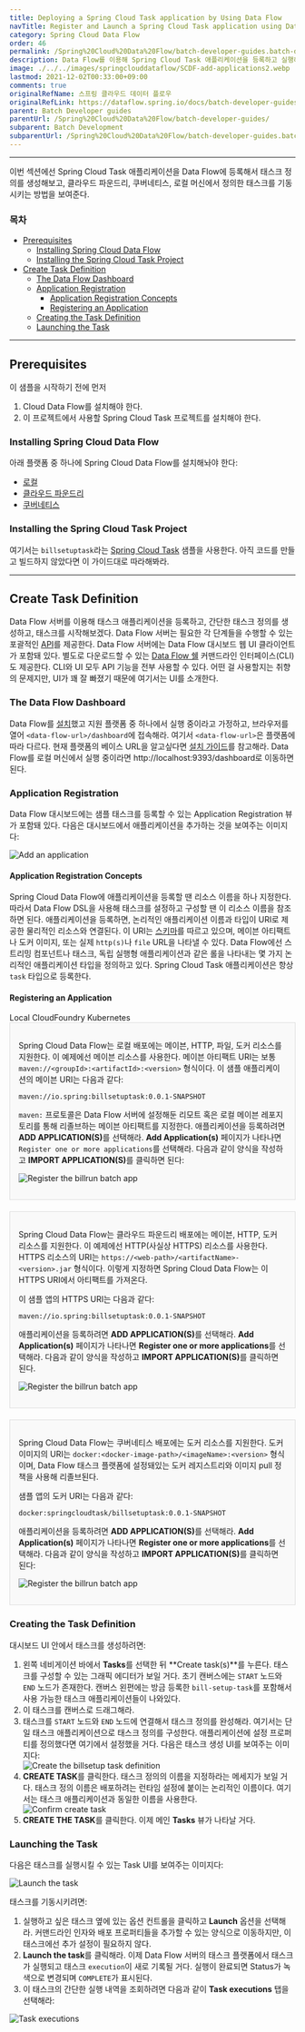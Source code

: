 ```yaml
---
title: Deploying a Spring Cloud Task application by Using Data Flow
navTitle: Register and Launch a Spring Cloud Task application using Data Flow
category: Spring Cloud Data Flow
order: 46
permalink: /Spring%20Cloud%20Data%20Flow/batch-developer-guides.batch-development.data-flow-simple-task/
description: Data Flow를 이용해 Spring Cloud Task 애플리케이션을 등록하고 실행해보기
image: ./../../images/springclouddataflow/SCDF-add-applications2.webp
lastmod: 2021-12-02T00:33:00+09:00
comments: true
originalRefName: 스프링 클라우드 데이터 플로우
originalRefLink: https://dataflow.spring.io/docs/batch-developer-guides/batch/data-flow-simple-task/
parent: Batch Developer guides
parentUrl: /Spring%20Cloud%20Data%20Flow/batch-developer-guides/
subparent: Batch Development
subparentUrl: /Spring%20Cloud%20Data%20Flow/batch-developer-guides.batch-development/
---
```

<script>defaultLanguages = ['local']</script>

---

이번 섹션에선 Spring Cloud Task 애플리케이션을 Data Flow에 등록해서 태스크 정의를 생성해보고, 클라우드 파운드리, 쿠버네티스, 로컬 머신에서 정의한 태스크를 기동시키는 방법을 보여준다.

### 목차

- [Prerequisites](#prerequisites)
  + [Installing Spring Cloud Data Flow](#installing-spring-cloud-data-flow)
  + [Installing the Spring Cloud Task Project](#installing-the-spring-cloud-task-project)
- [Create Task Definition](#create-task-definition)
  + [The Data Flow Dashboard](#the-data-flow-dashboard)
  + [Application Registration](#application-registration)
    * [Application Registration Concepts](#application-registration-concepts)
    * [Registering an Application](#registering-an-application)
  + [Creating the Task Definition](#creating-the-task-definition)
  + [Launching the Task](#launching-the-task)

---

## Prerequisites

이 샘플을 시작하기 전에 먼저

1. Cloud Data Flow를 설치해야 한다.
2. 이 프로젝트에서 사용할 Spring Cloud Task 프로젝트를 설치해야 한다.

### Installing Spring Cloud Data Flow

아래 플랫폼 중 하나에 Spring Cloud Data Flow를 설치해놔야 한다:

- [로컬](../installation.local-machine)
- [클라우드 파운드리](../installation.cloudfoundry)
- [쿠버네티스](../installation.kubernetes)

### Installing the Spring Cloud Task Project

여기서는 `billsetuptask`라는 [Spring Cloud Task](../batch-developer-guides.batch-development.simple-task) 샘플을 사용한다. 아직 코드를 만들고 빌드하지 않았다면 이 가이드대로 따라해봐라.

---

## Create Task Definition

Data Flow 서버를 이용해 태스크 애플리케이션을 등록하고, 간단한 태스크 정의를 생성하고, 태스크를 시작해보겠다. Data Flow 서버는 필요한 각 단계들을 수행할 수 있는 포괄적인 [API](https://docs.spring.io/spring-cloud-dataflow/docs/current/reference/htmlsingle/#api-guide)를 제공한다. Data Flow 서버에는 Data Flow 대시보드 웹 UI 클라이언트가 포함돼 있다. 별도로 다운로드할 수 있는 [Data Flow 쉘](https://docs.spring.io/spring-cloud-dataflow/docs/current/reference/htmlsingle/#shell) 커맨드라인 인터페이스(CLI)도 제공한다. CLI와 UI 모두 API 기능을 전부 사용할 수 있다. 어떤 걸 사용할지는 취향의 문제지만, UI가 꽤 잘 빠졌기 때문에 여기서는 UI를 소개한다.

### The Data Flow Dashboard

Data Flow를 [설치](../installation)했고 지원 플랫폼 중 하나에서 실행 중이라고 가정하고, 브라우저를 열어 `<data-flow-url>/dashboard`에 접속해라. 여기서 `<data-flow-url>`은 플랫폼에 따라 다르다. 현재 플랫폼의 베이스 URL을 알고싶다면 [설치 가이드](../installation)를 참고해라. Data Flow를 로컬 머신에서 실행 중이라면 http://localhost:9393/dashboard로 이동하면 된다.

### Application Registration

Data Flow 대시보드에는 샘플 태스크를 등록할 수 있는 Application Registration 뷰가 포함돼 있다. 다음은 대시보드에서 애플리케이션을 추가하는 것을 보여주는 이미지다:

![Add an application](./../../images/springclouddataflow/SCDF-add-applications2.webp)

#### Application Registration Concepts

Spring Cloud Data Flow에 애플리케이션을 등록할 땐 리소스 이름을 하나 지정한다. 따라서 Data Flow DSL을 사용해 태스크를 설정하고 구성할 땐 이 리소스 이름을 참조하면 된다. 애플리케이션을 등록하면, 논리적인 애플리케이션 이름과 타입이 URI로 제공한 물리적인 리소스와 연결된다. 이 URI는 [스키마](https://docs.spring.io/spring-cloud-dataflow/docs/current/reference/htmlsingle/#spring-cloud-dataflow-register-stream-apps)를 따르고 있으며, 메이븐 아티팩트나 도커 이미지, 또는 실제 `http(s)`나 `file` URL을 나타낼 수 있다. Data Flow에선 스트리밍 컴포넌트나 태스크, 독립 실행형 애플리케이션과 같은 롤을 나타내는 몇 가지 논리적인 애플리케이션 타입을 정의하고 있다. Spring Cloud Task 애플리케이션은 항상 `task` 타입으로 등록한다.

#### Registering an Application

<div class="switch-language-wrapper local cloud-foundry kubernetes">
<span class="switch-language local">Local</span>
<span class="switch-language cloud-foundry">CloudFoundry</span>
<span class="switch-language kubernetes">Kubernetes</span>
</div>
<div class="language-only-for-local local cloud-foundry kubernetes"></div>
<div style="border: 1px solid #ddd; padding: 15px; margin-bottom: 20px; background-color: #f9f9f9;">
<p>Spring Cloud Data Flow는 로컬 배포에는 메이븐, HTTP, 파일, 도커 리소스를 지원한다. 이 예제에선 메이븐 리소스를 사용한다. 메이븐 아티팩트 URI는 보통 <code class="highlighter-rouge">maven://&lt;groupId&gt;:&lt;artifactId&gt;:&lt;version&gt;</code> 형식이다. 이 샘플 애플리케이션의 메이븐 URI는 다음과 같다:</p>
<div class="language-text highlighter-rouge"><div class="highlight"><pre class="highlight"><code>maven://io.spring:billsetuptask:0.0.1-SNAPSHOT
</code></pre></div></div>
<p><code class="highlighter-rouge">maven:</code> 프로토콜은 Data Flow 서버에 설정해둔 리모트 혹은 로컬 메이븐 레포지토리를 통해 리졸브하는 메이븐 아티팩트를 지정한다. 애플리케이션을 등록하려면 <strong>ADD APPLICATION(S)</strong>를 선택해라. <strong>Add Application(s)</strong> 페이지가 나타나면 <code class="highlighter-rouge">Register one or more applications</code>를 선택해라. 다음과 같이 양식을 작성하고 <strong>IMPORT APPLICATION(S)</strong>를 클릭하면 된다:</p>
<p><img src="./../../images/springclouddataflow/SCDF-register-task-app-maven.webp" alt="Register the billrun batch app"></p>
</div>
<div class="language-only-for-cloud-foundry local cloud-foundry kubernetes"></div>
<div style="border: 1px solid #ddd; padding: 15px; margin-bottom: 20px; background-color: #f9f9f9;">
<p>Spring Cloud Data Flow는 클라우드 파운드리 배포에는 메이븐, HTTP, 도커 리소스를 지원한다. 이 예제에선 HTTP(사실상 HTTPS) 리소스를 사용한다. HTTPS 리소스의 URI는 <code class="highlighter-rouge">https://&lt;web-path&gt;/&lt;artifactName&gt;-&lt;version&gt;.jar</code> 형식이다. 이렇게 지정하면 Spring Cloud Data Flow는 이 HTTPS URI에서 아티팩트를 가져온다.</p>
<p>이 샘플 앱의 HTTPS URI는 다음과 같다:</p>
<div class="language-text highlighter-rouge"><div class="highlight"><pre class="highlight"><code>maven://io.spring:billsetuptask:0.0.1-SNAPSHOT
</code></pre></div></div>
<p>애플리케이션을 등록하려면 <strong>ADD APPLICATION(S)</strong>를 선택해라. <strong>Add Application(s)</strong> 페이지가 나타나면 <strong>Register one or more applications</strong>를 선택해라. 다음과 같이 양식을 작성하고 <strong>IMPORT APPLICATION(S)</strong>를 클릭하면 된다.</p>
<p><img src="./../../images/springclouddataflow/SCDF-register-task-app-http.webp" alt="Register the billrun batch app"></p>
</div>
<div class="language-only-for-kubernetes local cloud-foundry kubernetes"></div>
<div style="border: 1px solid #ddd; padding: 15px; margin-bottom: 20px; background-color: #f9f9f9;">
<p>Spring Cloud Data Flow는 쿠버네티스 배포에는 도커 리소스를 지원한다. 도커 이미지의 URI는 <code class="highlighter-rouge">docker:&lt;docker-image-path&gt;/&lt;imageName&gt;:&lt;version&gt;</code> 형식이며, Data Flow 태스크 플랫폼에 설정돼있는 도커 레지스트리와 이미지 pull 정책을 사용해 리졸브된다.</p>
<p>샘플 앱의 도커 URI는 다음과 같다:</p>
<div class="language-text highlighter-rouge"><div class="highlight"><pre class="highlight"><code>docker:springcloudtask/billsetuptask:0.0.1-SNAPSHOT
</code></pre></div></div>
<p>애플리케이션을 등록하려면 <strong>ADD APPLICATION(S)</strong>를 선택해라. <strong>Add Application(s)</strong> 페이지가 나타나면 <strong>Register one or more applications</strong>를 선택해라. 다음과 같이 양식을 작성하고 <strong>IMPORT APPLICATION(S)</strong>를 클릭하면 된다:</p>
<p><img src="./../../images/springclouddataflow/SCDF-register-task-app-docker.webp" alt="Register the billrun batch app"></p>
</div>



### Creating the Task Definition

대시보드 UI 안에서 태스크를 생성하려면:

1. 왼쪽 네비게이션 바에서 **Tasks**를 선택한 뒤 **Create task(s)**를 누른다. 태스크를 구성할 수 있는 그래픽 에디터가 보일 거다. 초기 캔버스에는 `START` 노드와 `END` 노드가 존재한다. 캔버스 왼편에는 방금 등록한 `bill-setup-task`를 포함해서 사용 가능한 태스크 애플리케이션들이 나와있다.
2. 이 태스크를 캔버스로 드래그해라.
3. 태스크를 `START` 노드와 `END` 노드에 연결해서 태스크 정의를 완성해라. 여기서는 단일 태스크 애플리케이션으로 태스크 정의를 구성한다. 애플리케이션에 설정 프로퍼티를 정의했다면 여기에서 설정했을 거다. 다음은 태스크 생성 UI를 보여주는 이미지다:<br>
   ![Create the billsetup task definition](./../../images/springclouddataflow/SCDF-create-task.webp)
4. **CREATE TASK**를 클릭한다. 태스크 정의의 이름을 지정하라는 메세지가 보일 거다. 태스크 정의 이름은 배포하려는 런타임 설정에 붙이는 논리적인 이름이다. 여기서는 태스크 애플리케이션과 동일한 이름을 사용한다.<br>
   ![Confirm create task](./../../images/springclouddataflow/SCDF-confirm-create-task.webp)
5. **CREATE THE TASK**를 클릭한다. 이제 메인 **Tasks** 뷰가 나타날 거다.

### Launching the Task

다음은 태스크를 실행시킬 수 있는 Task UI를 보여주는 이미지다:

![Launch the task](./../../images/springclouddataflow/SCDF-launch-task.webp)

태스크를 기동시키려면:

1. 실행하고 싶은 태스크 옆에 있는 옵션 컨트롤을 클릭하고 **Launch** 옵션을 선택해라. 커맨드라인 인자와 배포 프로퍼티들을 추가할 수 있는 양식으로 이동하지만, 이 태스크에선 추가 설정이 필요하지 않다.
2. **Launch the task**를 클릭해라. 이제 Data Flow 서버의 태스크 플랫폼에서 태스크가 실행되고 태스크 `execution`이 새로 기록될 거다. 실행이 완료되면 Status가 녹색으로 변경되며 `COMPLETE`가 표시된다.
3. 이 태스크의 간단한 실행 내역을 조회하려면 다음과 같이 **Task executions** 탭을 선택해라:

![Task executions](./../../images/springclouddataflow/SCDF-task-executions.webp)
